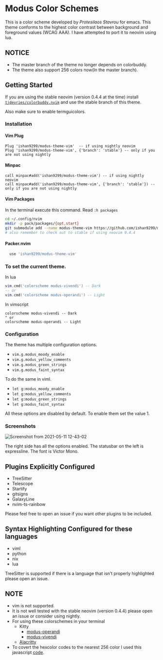 Modus Color Schemes
=====================

This is a color scheme developed by *Protesilaos Stavrou* for emacs. This theme conforms to the highest color contrast between background and foreground values (WCAG AAA). I have attempted to port it to neovim using lua.

NOTICE
------
+ The master branch of the theme no longer depends on colorbuddy.
+ The theme also support 256 colors now(In the master branch).


Getting Started
---------------

If you are using the stable neovim (version 0.4.4 at the time) install  [`tjdevries/colorbuddy.nvim`](https://github.com/tjdevries/colorbuddy.vim)
and use the stable branch of this theme.

Also make sure to enable termguicolors.

### Installation

#### Vim Plug

```viml
Plug 'ishan9299/modus-theme-vim'  -- if using nightly neovim
Plug 'ishan9299/modus-theme-vim', {'branch': 'stable'} -- only if you are not using nightly
```

#### Minpac

```viml
call minpac#add('ishan9299/modus-theme-vim') -- if using nightly neovim
call minpac#add('ishan9299/modus-theme-vim', {'branch': 'stable'}) -- only if you are not using nightly
```

#### Vim Packages

In the terminal execute this command. Read `:h packages`
```sh
cd ~/.config/nvim
mkdir -p pack/packages/{opt,start}
git submodule add --name modus-theme-vim https://github.com/ishan9299/modus-theme-vim pack/packages/start/modus-theme-vim
# also remember to check out to stable if using neovim 0.4.4
```

#### Packer.nvim
``` lua
  use 'ishan9299/modus-theme-vim'
```

### To set the current theme.
In lua
```lua
vim.cmd('colorscheme modus-vivendi') -- Dark
-- or
vim.cmd('colorscheme modus-operandi') -- Light
```

In vimscript
```viml
colorscheme modus-vivendi -- Dark
" or
colorscheme modus-operandi -- Light
```

### Configuration
The theme has multiple configuration options.
- `vim.g.modus_moody_enable`
- `vim.g.modus_yellow_comments`
- `vim.g.modus_green_strings`
- `vim.g.modus_faint_syntax`

To do the same in viml.
- `let g:modus_moody_enable`
- `let g:modus_yellow_comments`
- `let g:modus_green_strings`
- `let g:modus_faint_syntax`

All these options are disabled by default. To enable them set the value 1.

### Screenshots
![Screenshot from 2021-05-11 12-43-02](https://user-images.githubusercontent.com/47824004/117776670-71710d80-b259-11eb-9241-bf9dad56a35c.png)

The right side has all the options enabled.
The statusbar on the left is expressline.
The font is Victor Mono.

Plugins Explicitly Configured
-----------------------------
- TreeSitter
- Telescope
- Startify
- gitsigns
- GalaxyLine
- nvim-ts-rainbow

Please feel free to open an issue if you want other plugins to be included.


Syntax Highlighting Configured for these languages
--------------------------------------------------
- viml
- python
- nix
- lua

TreeSitter is supported if there is a language that isn't properly highlighted please open an issue.

## NOTE
- vim is not supported.
- It is not well tested with the stable neovim (version 0.4.4) please open an issue or consider using nightly.
- For using these colorschemes in your terminal
  + Kitty
    + [modus-operandi](https://github.com/ishan9299/Nixos/blob/d4bbb7536be95b59466bb9cca4d671be46e04e81/user/kitty/themes/modus-operandi.conf#L1-L47)
    + [modus-vivendi](https://github.com/ishan9299/Nixos/blob/d4bbb7536be95b59466bb9cca4d671be46e04e81/user/kitty/themes/modus-vivendi.conf#L1-L48)
  + [Alacritty](https://github.com/ishan9299/Nixos/blob/d4bbb7536be95b59466bb9cca4d671be46e04e81/user/alacritty/alacritty.yml#L30-L118)
- To covert the hexcolor codes to the nearest 256 color I used this javascript [code](https://gist.github.com/ishan9299/d87713b43dc04d49fa060711fdc7dd6d).
